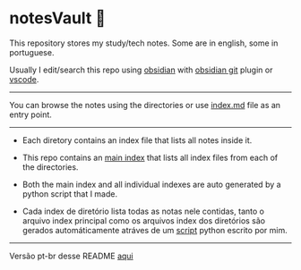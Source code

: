 # notesVault 📖

This repository stores my study/tech notes. Some are in english, some in portuguese.

Usually I edit/search this repo using [obsidian](https://obsidian.md/) with [obsidian git](https://github.com/denolehov/obsidian-git) plugin or [vscode](https://code.visualstudio.com/).

---

You can browse the notes using the directories or use [index.md](index.md) file as an entry point.

---
- Each diretory contains an index file that lists all notes inside it. 
- This repo contains an [main index](index.md) that lists all index files from each of the directories.

- Both the main index and all individual indexes are auto generated by a python script that I made.
- Cada index de diretório lista todas as notas nele contidas, tanto o arquivo index principal como os arquivos index dos diretórios são gerados automáticamente atráves de um [script](create_index_all_dir.py) python escrito por mim.

---
Versão pt-br desse README [aqui](README-pt.md)